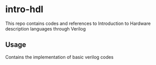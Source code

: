 # intro-hdl
This repo contains codes and references to Introduction to Hardware description languages through Verilog


## Usage
Contains the implementation of basic verilog codes


